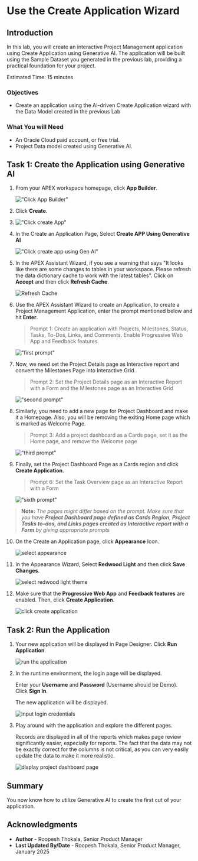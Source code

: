 # Use the Create Application Wizard

## Introduction

In this lab, you will create an interactive Project Management application using Create Application using Generative AI. The application will be built using the Sample Dataset you generated in the previous lab, providing a practical foundation for your project.

Estimated Time: 15 minutes

### Objectives
- Create an application using the AI-driven Create Application wizard with the Data Model created in the previous Lab

### What You will Need

- An Oracle Cloud paid account, or free trial.
- Project Data model created using Generative AI.

## Task 1: Create the Application using Generative AI

1. From your APEX workspace homepage, click **App Builder**.

    !["Click App Builder"](images/click-app-builder.png "")

2. Click **Create**.
3. 
    !["Click create App"](images/click-create-app.png "")

4. In the Create an Application Page, Select **Create APP Using Generative AI**

    !["Click create app using Gen AI"](images/click-create-app-ai.png "")

5. In the APEX Assistant Wizard, if you see a warning that says "It looks like there are some changes to tables in your workspace. Please refresh the data dictionary cache to work with the latest tables". Click on **Accept** and then click **Refresh Cache**.

     ![Refresh Cache](images/refresh-cache.png "")

6. Use the APEX Assistant Wizard to create an Application, to create a Project Management Application, enter the prompt mentioned below and hit **Enter**.

    >Prompt 1:
    >Create an application with Projects, Milestones, Status, Tasks, To-Dos, Links, and Comments. Enable Progressive Web App and Feedback features.

    !["first prompt"](images/prompt1.png "")

7. Now, we need set the Project Details page as Interactive report and convert the Milestones Page into Interactive Grid.

    >Prompt 2:
    >Set the Project Details page as an Interactive Report with a Form and the Milestones page as an Interactive Grid

    !["second prompt"](images/prompt2.png "")

8. Similarly, you need to add a new page for Project Dashboard and make it a Homepage. Also, you will be removing the exiting Home page which is marked as Welcome Page.
    >Prompt 3:
    >Add a project dashboard as a Cards page, set it as the Home page, and remove the Welcome page


    !["third prompt"](images/prompt3.png "")

9.  Finally, set the Project Dashboard Page as a Cards region and click **Create Application**.

    >Prompt 6:
    >Set the Task Overview page as an Interactive Report with a Form

    !["sixth prompt"](images/prompt4.png "")

> **Note:** _The pages might differ based on the prompt. Make sure that you have **Project Dashboard page defined as Cards Region**, **Project Tasks to-dos, and Links pages created as Interactive report with a Form** by giving appropriate prompts_

10. On the Create an Application page, click **Appearance** Icon.

    ![select appearance](images/click-appearance.png " ")

11. In the Appearance Wizard, Select **Redwood Light** and then click **Save Changes**.

    ![select redwood light theme](images/select-redwood-light.png " ")

12. Make sure that the **Progressive Web App** and **Feedback features** are enabled. Then, click **Create Application**.

    ![click create application](images/click-create-applciation.png " ")


## Task 2: Run the Application

1. Your new application will be displayed in Page Designer. Click **Run Application**.

    ![run the application](images/run-application.png " ")

2. In the runtime environment, the login page will be displayed.

    Enter your **Username** and **Password** (Username should be Demo).   
    Click **Sign In**.

    The new application will be displayed.

    ![input login credentials](images/login-details.png " ")

3. Play around with the application and explore the different pages.

    Records are displayed in all of the reports which makes page review significantly easier, especially for reports. The fact that the data may not be exactly correct for the columns is not critical, as you can very easily update the data to make it more realistic.

    ![display project dashboard page](images/show-projects-dashboard.png " ")

## **Summary**
You now know how to utilize Generative AI to create the first cut of your application.

## **Acknowledgments**

- **Author** - Roopesh Thokala, Senior Product Manager
- **Last Updated By/Date** - Roopesh Thokala, Senior Product Manager, January 2025
